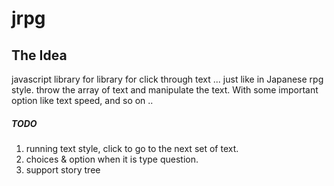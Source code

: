 # jrpg

## The Idea

javascript library for library for click through text ... just like in Japanese rpg style. throw the array of text and manipulate the text. With some important option like text speed, and so on .. 

##### TODO

1. running text style, click to go to the next set of text.
2. choices & option when it is type question.
3. support story tree
